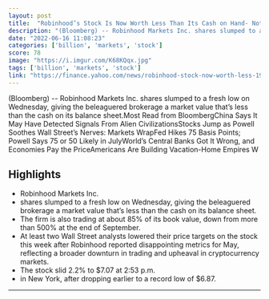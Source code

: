 ```yaml
---
layout: post
title:  "Robinhood’s Stock Is Now Worth Less Than Its Cash on Hand- Not really crypto related but never been happier seeing this company collapse"
description: "(Bloomberg) -- Robinhood Markets Inc. shares slumped to a fresh low on Wednesday, giving the beleaguered brokerage a market value that’s less than the cash on its balance sheet.Most Read from BloombergChina Says It May Have Detected Signals From Alien CivilizationsStocks Jump as Powell Soothes Wall Street’s Nerves: Markets WrapFed Hikes 75 Basis Points; Powell Says 75 or 50 Likely in JulyWorld’s Central Banks Got It Wrong, and Economies Pay the PriceAmericans Are Building Vacation-Home Empires W"
date: "2022-06-16 11:08:23"
categories: ['billion', 'markets', 'stock']
score: 78
image: "https://i.imgur.com/K68KQqx.jpg"
tags: ['billion', 'markets', 'stock']
link: "https://finance.yahoo.com/news/robinhood-stock-now-worth-less-191407302.html"
---
```


(Bloomberg) -- Robinhood Markets Inc. shares slumped to a fresh low on Wednesday, giving the beleaguered brokerage a market value that’s less than the cash on its balance sheet.Most Read from BloombergChina Says It May Have Detected Signals From Alien CivilizationsStocks Jump as Powell Soothes Wall Street’s Nerves: Markets WrapFed Hikes 75 Basis Points; Powell Says 75 or 50 Likely in JulyWorld’s Central Banks Got It Wrong, and Economies Pay the PriceAmericans Are Building Vacation-Home Empires W

## Highlights

- Robinhood Markets Inc.
- shares slumped to a fresh low on Wednesday, giving the beleaguered brokerage a market value that’s less than the cash on its balance sheet.
- The firm is also trading at about 85% of its book value, down from more than 500% at the end of September.
- At least two Wall Street analysts lowered their price targets on the stock this week after Robinhood reported disappointing metrics for May, reflecting a broader downturn in trading and upheaval in cryptocurrency markets.
- The stock slid 2.2% to $7.07 at 2:53 p.m.
- in New York, after dropping earlier to a record low of $6.87.

---
